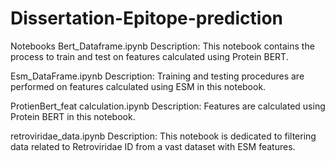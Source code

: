# Dissertation-Epitope-prediction

Notebooks
Bert_Dataframe.ipynb
Description: This notebook contains the process to train and test on features calculated using Protein BERT.

Esm_DataFrame.ipynb
Description: Training and testing procedures are performed on features calculated using ESM in this notebook.

ProtienBert_feat calculation.ipynb
Description: Features are calculated using Protein BERT in this notebook.

retroviridae_data.ipynb
Description: This notebook is dedicated to filtering data related to Retroviridae ID from a vast dataset with ESM features.
